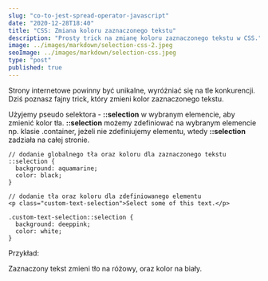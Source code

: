 ```yaml
---
slug: "co-to-jest-spread-operator-javascript"
date: "2020-12-28T18:40"
title: "CSS: Zmiana koloru zaznaczonego tekstu"
description: "Prosty trick na zmianę koloru zaznaczonego tekstu w CSS."
image: ../images/markdown/selection-css-2.jpeg
seoImage: ../images/markdown/selection-css.jpeg
type: "post"
published: true
---
```


Strony internetowe powinny być unikalne, wyróżniać się na tle konkurencji.
Dziś poznasz fajny trick, który zmieni kolor zaznaczonego tekstu.

Użyjemy pseudo selektora - **::selection** w wybranym elemencie, aby zmienić kolor tła.
**::selection** możemy zdefiniować na wybranym elemencie np. klasie .container,
jeżeli nie zdefiniujemy elementu, wtedy **::selection** zadziała na całej stronie.

```
// dodanie globalnego tła oraz koloru dla zaznaczonego tekstu
::selection {
  background: aquamarine;
  color: black;
}

// dodanie tła oraz koloru dla zdefiniowanego elementu
<p class="custom-text-selection">Select some of this text.</p>

.custom-text-selection::selection {
  background: deeppink;
  color: white;
}
```

Przykład:
<p class="custom-text-selection">Zaznaczony tekst zmieni tło na różowy, oraz kolor na biały.</p>